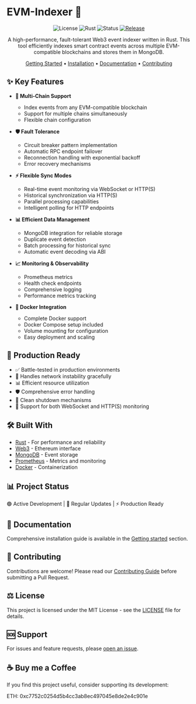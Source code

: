 # EVM-Indexer 🚀

<div align="center">

![License](https://img.shields.io/badge/license-MIT-blue.svg)
![Rust](https://img.shields.io/badge/rust-1.82+-orange.svg)
![Status](https://img.shields.io/badge/status-production_ready-green.svg)
[![Release](https://github.com/mrzigha/evm-indexer/actions/workflows/release.yml/badge.svg?branch=main)](https://github.com/mrzigha/evm-indexer/actions/workflows/release.yml)

A high-performance, fault-tolerant Web3 event indexer written in Rust. This tool efficiently indexes smart contract events across multiple EVM-compatible blockchains and stores them in MongoDB.

[Getting Started](docs/getting_started.md) •
[Installation](docs/installation/) •
[Documentation](docs/) •
[Contributing](CONTRIBUTING.md)

</div>

## ✨ Key Features

- **🔗 Multi-Chain Support**
  - Index events from any EVM-compatible blockchain
  - Support for multiple chains simultaneously
  - Flexible chain configuration

- **🛡️ Fault Tolerance**
  - Circuit breaker pattern implementation
  - Automatic RPC endpoint failover
  - Reconnection handling with exponential backoff
  - Error recovery mechanisms

- **⚡ Flexible Sync Modes**
  - Real-time event monitoring via WebSocket or HTTP(S)
  - Historical synchronization via HTTP(S)
  - Parallel processing capabilities
  - Intelligent polling for HTTP endpoints

- **📊 Efficient Data Management**
  - MongoDB integration for reliable storage
  - Duplicate event detection
  - Batch processing for historical sync
  - Automatic event decoding via ABI

- **📈 Monitoring & Observability**
  - Prometheus metrics
  - Health check endpoints
  - Comprehensive logging
  - Performance metrics tracking

- **🐳 Docker Integration**
  - Complete Docker support
  - Docker Compose setup included
  - Volume mounting for configuration
  - Easy deployment and scaling

## 🚀 Production Ready

- ✅ Battle-tested in production environments
- 🔄 Handles network instability gracefully
- 📊 Efficient resource utilization
- 🛡️ Comprehensive error handling
- 🎯 Clean shutdown mechanisms
- 🔄 Support for both WebSocket and HTTP(S) monitoring

## 🛠️ Built With

- [Rust](https://www.rust-lang.org/) - For performance and reliability
- [Web3](https://docs.rs/web3) - Ethereum interface
- [MongoDB](https://www.mongodb.com/) - Event storage
- [Prometheus](https://prometheus.io/) - Metrics and monitoring
- [Docker](https://www.docker.com/) - Containerization


## 📊 Project Status

🟢 Active Development | 🔄 Regular Updates | ⚡ Production Ready

## 📖 Documentation

Comprehensive installation guide is available in the [Getting started](./docs/getting_started.md) section.

## 🤝 Contributing

Contributions are welcome! Please read our [Contributing Guide](CONTRIBUTING.md) before submitting a Pull Request.

## ⚖️ License

This project is licensed under the MIT License - see the [LICENSE](LICENSE.md) file for details.

## 🆘 Support

For issues and feature requests, please [open an issue](https://github.com/mrzigha/evm-indexer/issues).

## ☕ Buy me a Coffee

If you find this project useful, consider supporting its development:

ETH: 0xc7752c0254d5b4cc3ab8ec497045e8de2e4c901e
